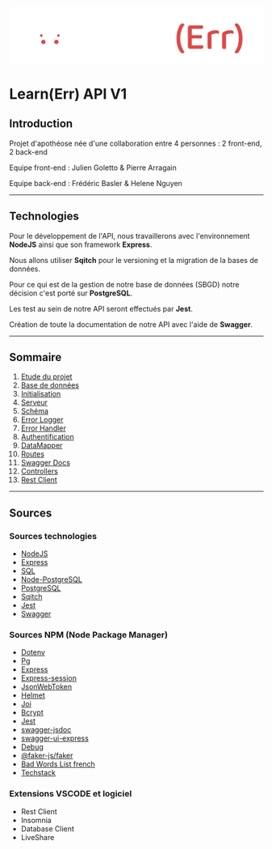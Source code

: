 
![Learn(Err)](__docs__/img/Logo_LearnErr_white.png)

# Learn(Err) API V1

## Introduction

Projet d'apothéose née d'une collaboration entre 4 personnes : 2 front-end, 2 back-end

Equipe front-end : Julien Goletto & Pierre Arragain

Equipe back-end : Frédéric Basler & Helene Nguyen

___

## Technologies

Pour le développement de l'API, nous travaillerons avec l'environnement **NodeJS** ainsi que son framework **Express**.

Nous allons utiliser **Sqitch** pour le versioning et la migration de la bases de données.

Pour ce qui est de la gestion de notre base de données (SBGD) notre décision c'est porté sur **PostgreSQL**.

Les test au sein de notre API seront effectués par **Jest**.

Création de toute la documentation de notre API avec l'aide de **Swagger**.

___

## Sommaire

1. [Etude du projet](__docs__/01_mise_en_place.md)
2. [Base de données](__docs__/02_base_de_donnees.md)
3. [Initialisation](__docs__/03_initialisation.md)
4. [Serveur](__docs__/04_serveur.md)
5. [Schéma](__docs__/05_schema.md)
6. [Error Logger](__docs__/06_error_logger.md)
7. [Error Handler](__docs__/07_error_handler.md)
8. [Authentification](__docs__/08_auth.md)
9. [DataMapper](__docs__/09_datamapper.md)
10. [Routes](__docs__/10_routes.md)
11. [Swagger Docs](__docs__/11_swagger_docs.md)
12. [Controllers](__docs__/12_controllers.md)
13. [Rest Client](__docs__/13_restClient.md)

___

## Sources

### Sources technologies

- [NodeJS](https://nodejs.org/en/)
- [Express](https://expressjs.com/fr/)
- [SQL](https://sql.sh/)
- [Node-PostgreSQL](https://node-postgres.com/)
- [PostgreSQL](https://www.postgresql.org/)
- [Sqitch](https://sqitch.org/)
- [Jest](https://jestjs.io/fr/)
- [Swagger](https://swagger.io/)

### Sources NPM (Node Package Manager)

- [Dotenv](https://www.npmjs.com/package/dotenv)
- [Pg](https://www.npmjs.com/package/pg)
- [Express](https://www.npmjs.com/package/express)
- [Express-session](https://www.npmjs.com/package/express-session)
- [JsonWebToken](https://www.npmjs.com/package/jsonwebtoken)
- [Helmet](https://www.npmjs.com/package/helmet)
- [Joi](https://www.npmjs.com/package/joi)
- [Bcrypt](https://www.npmjs.com/package/bcrypt)
- [Jest](https://www.npmjs.com/package/jest)
- [swagger-jsdoc](https://www.npmjs.com/package/swagger-jsdoc)
- [swagger-ui-express](https://www.npmjs.com/package/swagger-ui-express)
- [Debug](https://www.npmjs.com/package/debug)
- [@faker-js/faker](https://www.npmjs.com/package/@faker-js/faker)
- [Bad Words List french](https://www.npmjs.com/package/french-badwords-list)
- [Techstack](https://www.npmjs.com/package/@shiroi-shi/techstack)


### Extensions VSCODE et logiciel

- Rest Client
- Insomnia
- Database Client
- LiveShare